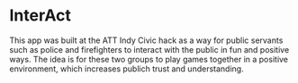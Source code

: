 # InterAct

This app was built at the ATT Indy Civic hack as a way for public servants such as police and firefighters to interact with the public in fun and positive ways.
The idea is for these two groups to play games together in a positive environment, which increases publich trust and understanding.
